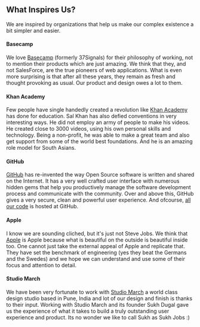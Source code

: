 <section class='top-section'>
	<h1>What Inspires Us?</h1>
	<p class='lead'>We are inspired by organizations that help us make our complex existence a bit simpler and easier.</p>
</section>

#### Basecamp

We love [Basecamp](http://basecamp.com/) (formerly 37Signals) for their philosophy of working, not to mention their products which are just amazing. We think that they, and not SalesForce, are the true pioneers of web applications. What is even more surprising is that after all these years, they remain as fresh and thought provoking as usual. Our product and design owes a lot to them.
<p></p>

#### Khan Academy

Few people have single handedly created a revolution like [Khan Academy](http://khanacademy.org/) has done for education. Sal Khan has also defied conventions in very interesting ways. He did not employ an army of people to make his videos. He created close to 3000 videos, using his own personal skills and technology. Being a non-profit, he was able to make a great team and also get support from some of the world best foundations. And he is an amazing role model for South Asians.
<p></p>

#### GitHub

[GitHub](https://github.com) has re-invented the way Open Source software is written and shared on the Internet. It has a very well crafted user interface with numerous hidden gems that help you productively manage the software development process and communicate with the community. Over and above this, GitHub gives a very secure, clean and powerful user experience. And ofcourse, [all our code](https://github.com/frappe) is hosted at GitHub.

#### Apple

I know we are sounding cliched, but it's just not Steve Jobs. We think that [Apple](http://apple.com) is Apple because what is beautiful on the outside is beautiful inside too. One cannot just take the external appeal of Apple and replicate that. They have set the benchmark of engineering (yes they beat the Germans and the Swedes) and we hope we can understand and use some of their focus and attention to detail.

#### Studio March

We have been very fortunate to work with [Studio March](https://studiomarch.com) a world class design studio based in Pune, India and lot of our design and finish is thanks to their input. Working with Studio March and its founder Sukh Dugal gave us the experience of what it takes to build a truly outstanding user experience and product. Its no wonder we like to call Sukh as Sukh Jobs :)
